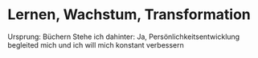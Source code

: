 # Lernen, Wachstum, Transformation

Ursprung: Büchern
Stehe ich dahinter: Ja, Persönlichkeitsentwicklung begleited mich und ich will mich konstant verbessern
